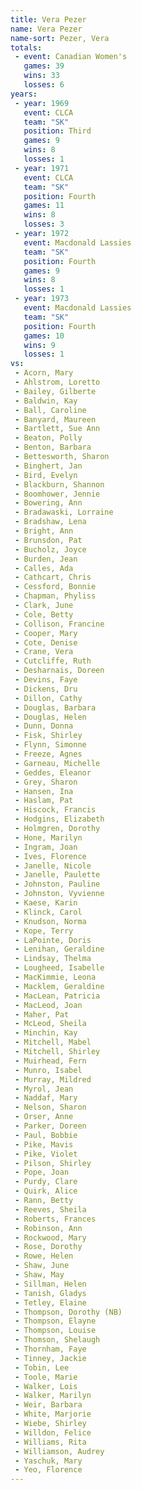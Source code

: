 ```yaml
---
title: Vera Pezer
name: Vera Pezer
name-sort: Pezer, Vera
totals:
 - event: Canadian Women's
   games: 39
   wins: 33
   losses: 6
years:
 - year: 1969
   event: CLCA
   team: "SK"
   position: Third
   games: 9
   wins: 8
   losses: 1
 - year: 1971
   event: CLCA
   team: "SK"
   position: Fourth
   games: 11
   wins: 8
   losses: 3
 - year: 1972
   event: Macdonald Lassies
   team: "SK"
   position: Fourth
   games: 9
   wins: 8
   losses: 1
 - year: 1973
   event: Macdonald Lassies
   team: "SK"
   position: Fourth
   games: 10
   wins: 9
   losses: 1
vs:
 - Acorn, Mary
 - Ahlstrom, Loretto
 - Bailey, Gilberte
 - Baldwin, Kay
 - Ball, Caroline
 - Banyard, Maureen
 - Bartlett, Sue Ann
 - Beaton, Polly
 - Benton, Barbara
 - Bettesworth, Sharon
 - Binghert, Jan
 - Bird, Evelyn
 - Blackburn, Shannon
 - Boomhower, Jennie
 - Bowering, Ann
 - Bradawaski, Lorraine
 - Bradshaw, Lena
 - Bright, Ann
 - Brunsdon, Pat
 - Bucholz, Joyce
 - Burden, Jean
 - Calles, Ada
 - Cathcart, Chris
 - Cessford, Bonnie
 - Chapman, Phyliss
 - Clark, June
 - Cole, Betty
 - Collison, Francine
 - Cooper, Mary
 - Cote, Denise
 - Crane, Vera
 - Cutcliffe, Ruth
 - Desharnais, Doreen
 - Devins, Faye
 - Dickens, Dru
 - Dillon, Cathy
 - Douglas, Barbara
 - Douglas, Helen
 - Dunn, Donna
 - Fisk, Shirley
 - Flynn, Simonne
 - Freeze, Agnes
 - Garneau, Michelle
 - Geddes, Eleanor
 - Grey, Sharon
 - Hansen, Ina
 - Haslam, Pat
 - Hiscock, Francis
 - Hodgins, Elizabeth
 - Holmgren, Dorothy
 - Hone, Marilyn
 - Ingram, Joan
 - Ives, Florence
 - Janelle, Nicole
 - Janelle, Paulette
 - Johnston, Pauline
 - Johnston, Vyvienne
 - Kaese, Karin
 - Klinck, Carol
 - Knudson, Norma
 - Kope, Terry
 - LaPointe, Doris
 - Lenihan, Geraldine
 - Lindsay, Thelma
 - Lougheed, Isabelle
 - MacKimmie, Leona
 - Macklem, Geraldine
 - MacLean, Patricia
 - MacLeod, Joan
 - Maher, Pat
 - McLeod, Sheila
 - Minchin, Kay
 - Mitchell, Mabel
 - Mitchell, Shirley
 - Muirhead, Fern
 - Munro, Isabel
 - Murray, Mildred
 - Myrol, Jean
 - Naddaf, Mary
 - Nelson, Sharon
 - Orser, Anne
 - Parker, Doreen
 - Paul, Bobbie
 - Pike, Mavis
 - Pike, Violet
 - Pilson, Shirley
 - Pope, Joan
 - Purdy, Clare
 - Quirk, Alice
 - Rann, Betty
 - Reeves, Sheila
 - Roberts, Frances
 - Robinson, Ann
 - Rockwood, Mary
 - Rose, Dorothy
 - Rowe, Helen
 - Shaw, June
 - Shaw, May
 - Sillman, Helen
 - Tanish, Gladys
 - Tetley, Elaine
 - Thompson, Dorothy (NB)
 - Thompson, Elayne
 - Thompson, Louise
 - Thomson, Shelaugh
 - Thornham, Faye
 - Tinney, Jackie
 - Tobin, Lee
 - Toole, Marie
 - Walker, Lois
 - Walker, Marilyn
 - Weir, Barbara
 - White, Marjorie
 - Wiebe, Shirley
 - Willdon, Felice
 - Williams, Rita
 - Williamson, Audrey
 - Yaschuk, Mary
 - Yeo, Florence
---
```

